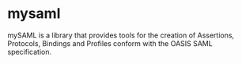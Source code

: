 mysaml
======

mySAML is a library that provides tools for the creation of Assertions, Protocols, Bindings and Profiles conform with the OASIS SAML specification.